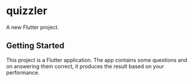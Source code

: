 # quizzler

A new Flutter project.

## Getting Started

This project is a Flutter application. The app contains some questions and on answering them correct, it produces the result based on your performance.
